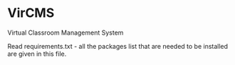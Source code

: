 # VirCMS
Virtual Classroom Management System

Read requirements.txt - all the packages list that are needed to be installed are given in this file.
